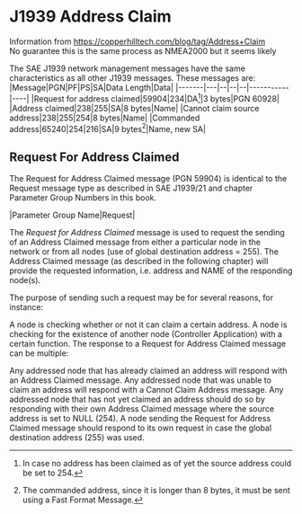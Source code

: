 # J1939 Address Claim
Information from https://copperhilltech.com/blog/tag/Address+Claim<br>
No guarantee this is the same process as NMEA2000 but it seems likely

The SAE J1939 network management messages have the same characteristics as all other J1939 messages. These messages are:
|Message|PGN|PF|PS|SA|Data Length|Data|
|-------|---|--|--|--|-----------|----|
|Request for address claimed|59904|234|DA[^1]|3 bytes|PGN 60928|
|Address claimed|238|255|SA|8 bytes|Name|
|Cannot claim source address|238|255|254|8 bytes|Name|
|Commanded address|65240|254|216|SA|9 bytes[^2]|Name, new SA|

[^1]:In case no address has been claimed as of yet the source address could be set to 254.
[^2]:The commanded address, since it is longer than 8 bytes, it must be sent using a Fast Format Message.

## Request For Address Claimed

The Request for Address Claimed message (PGN 59904) is identical to the Request message type as described in SAE J1939/21 and chapter Parameter Group Numbers in this book.

|Parameter Group Name|Request|

The _Request for Address Claimed_ message is used to request the sending of an Address Claimed message from either a particular node in the network or from all nodes (use of global destination address = 255). The Address Claimed message (as described in the following chapter) will provide the requested information, i.e. address and NAME of the responding node(s).

The purpose of sending such a request may be for several reasons, for instance:

A node is checking whether or not it can claim a certain address.
A node is checking for the existence of another node (Controller Application) with a certain function.
The response to a Request for Address Claimed message can be multiple:

Any addressed node that has already claimed an address will respond with an Address Claimed message.
Any addressed node that was unable to claim an address will respond with a Cannot Claim Address message.
Any addressed node that has not yet claimed an address should do so by responding with their own Address Claimed message where the source address is set to NULL (254).
A node sending the Request for Address Claimed message should respond to its own request in case the global destination address (255) was used.
